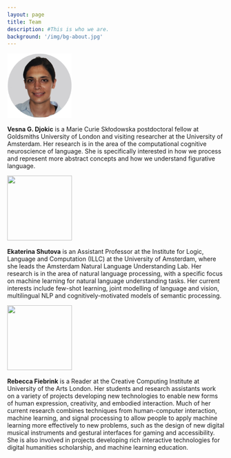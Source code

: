```yaml
---
layout: page
title: Team 
description: #This is who we are.
background: '/img/bg-about.jpg'
---
```



 
<img src="/img/VGD.png" img style="height: 150px; width: 150px;">

**Vesna G. Djokic** is a Marie Curie Skłodowska postdoctoral fellow at Goldsmiths University of London and visiting researcher at the University of Amsterdam. Her research is in the area of the computational cognitive neuroscience of language. She is specifically interested in how we process and represent more abstract concepts and how we understand figurative language.

<img src="/img/KS3.png" img style="height: 150px; width: 150px;"> 

**Ekaterina Shutova** is an Assistant Professor at the Institute for Logic, Language and Computation (ILLC) at the University of Amsterdam, where she leads the Amsterdam Natural Language Understanding Lab. Her research is in the area of natural language processing, with a specific focus on machine learning for natural language understanding tasks. Her current interests include few-shot learning, joint modelling of language and vision, multilingual NLP and cognitively-motivated models of semantic processing.



<img src="/img/RF3.png" img style="height: 150px; width: 150px;">

**Rebecca Fiebrink** is a Reader at the Creative Computing Institute at University of the Arts London. Her students and research assistants work on a variety of projects developing new technologies to enable new forms of human expression, creativity, and embodied interaction. Much of her current research combines techniques from human-computer interaction, machine learning, and signal processing to allow people to apply machine learning more effectively to new problems, such as the design of new digital musical instruments and gestural interfaces for gaming and accessibility. She is also involved in projects developing rich interactive technologies for digital humanities scholarship, and machine learning education.

